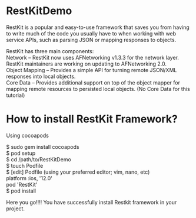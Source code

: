 # RestKitDemo

RestKit is a popular and easy-to-use framework that saves you from having to write much of the code you usually have to when working with web service APIs, such as parsing JSON or mapping responses to objects.

RestKit has three main components:  
Network – RestKit now uses AFNetworking v1.3.3 for the network layer. RestKit maintainers are working on updating to AFNetworking 2.0.  
Object Mapping – Provides a simple API for turning remote JSON/XML responses into local objects.  
Core Data – Provides additional support on top of the object mapper for mapping remote resources to persisted local objects. (No Core Data for this tutorial)  

# How to install RestKit Framework?

Using cocoapods

$ sudo gem install cocoapods  
$ pod setup  
$ cd /path/to/RestKitDemo  
$ touch Podfile  
$ [edit] Podfile (using your preferred editor; vim, nano, etc)  
platform :ios, '12.0'  
pod 'RestKit'  
$ pod install  

Here you go!!!! You have successfully install Restkit framework in your project.  

